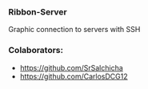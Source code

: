 ### Ribbon-Server
Graphic connection to servers with SSH


### Colaborators:
- https://github.com/SrSalchicha 
- https://github.com/CarlosDCG12

